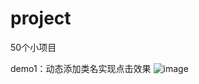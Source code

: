 # project
50个小项目

demo1：动态添加类名实现点击效果
![image](https://user-images.githubusercontent.com/83935370/173315323-20c0bb23-156f-4ddf-a68b-6bb7f8f2034c.png)


